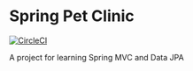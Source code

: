 # Spring Pet Clinic

[![CircleCI](https://circleci.com/gh/BryceStampfl/spring-pet-clinic.svg?style=svg)](https://circleci.com/gh/BryceStampfl/spring-pet-clinic)

A project for learning Spring MVC and Data JPA
